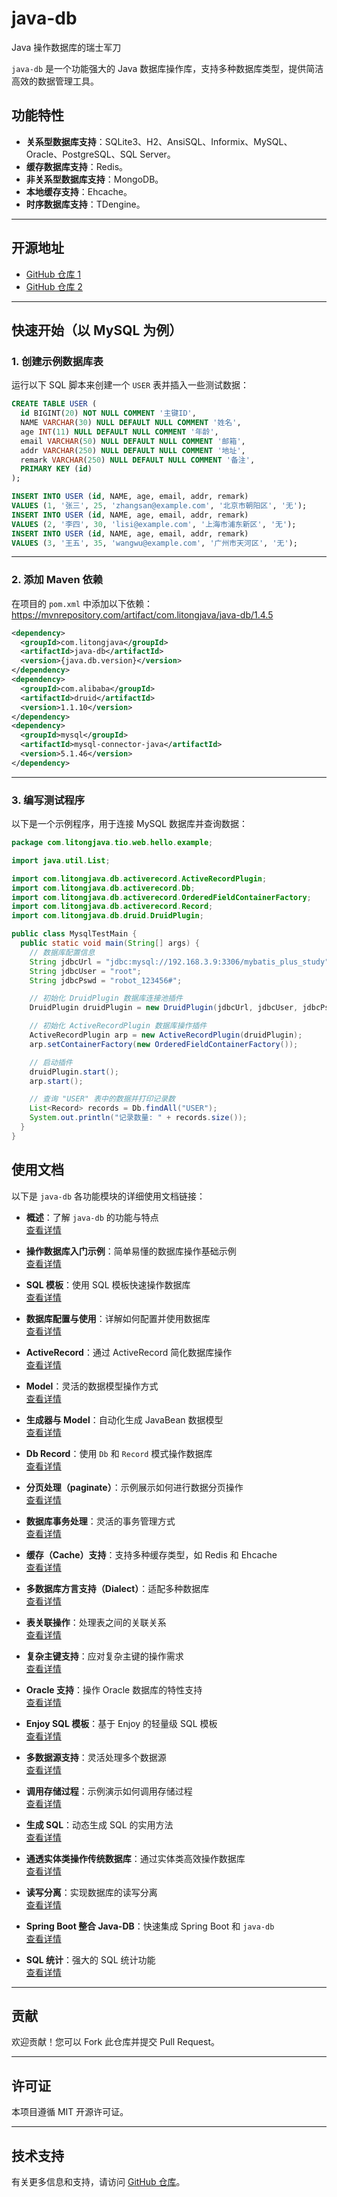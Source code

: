 # java-db

Java 操作数据库的瑞士军刀

`java-db` 是一个功能强大的 Java 数据库操作库，支持多种数据库类型，提供简洁高效的数据管理工具。

## 功能特性

- **关系型数据库支持**：SQLite3、H2、AnsiSQL、Informix、MySQL、Oracle、PostgreSQL、SQL Server。
- **缓存数据库支持**：Redis。
- **非关系型数据库支持**：MongoDB。
- **本地缓存支持**：Ehcache。
- **时序数据库支持**：TDengine。

---

## 开源地址

- [GitHub 仓库 1](https://github.com/litongjava/java-db)
- [GitHub 仓库 2](https://github.com/ppnt/java-db)

---

## 快速开始（以 MySQL 为例）

### 1. 创建示例数据库表

运行以下 SQL 脚本来创建一个 `USER` 表并插入一些测试数据：

```sql
CREATE TABLE USER (
  id BIGINT(20) NOT NULL COMMENT '主键ID',
  NAME VARCHAR(30) NULL DEFAULT NULL COMMENT '姓名',
  age INT(11) NULL DEFAULT NULL COMMENT '年龄',
  email VARCHAR(50) NULL DEFAULT NULL COMMENT '邮箱',
  addr VARCHAR(250) NULL DEFAULT NULL COMMENT '地址',
  remark VARCHAR(250) NULL DEFAULT NULL COMMENT '备注',
  PRIMARY KEY (id)
);

INSERT INTO USER (id, NAME, age, email, addr, remark)
VALUES (1, '张三', 25, 'zhangsan@example.com', '北京市朝阳区', '无');
INSERT INTO USER (id, NAME, age, email, addr, remark)
VALUES (2, '李四', 30, 'lisi@example.com', '上海市浦东新区', '无');
INSERT INTO USER (id, NAME, age, email, addr, remark)
VALUES (3, '王五', 35, 'wangwu@example.com', '广州市天河区', '无');
```

---

### 2. 添加 Maven 依赖

在项目的 `pom.xml` 中添加以下依赖：
https://mvnrepository.com/artifact/com.litongjava/java-db/1.4.5

```xml
<dependency>
  <groupId>com.litongjava</groupId>
  <artifactId>java-db</artifactId>
  <version>{java.db.version}</version>
</dependency>
<dependency>
  <groupId>com.alibaba</groupId>
  <artifactId>druid</artifactId>
  <version>1.1.10</version>
</dependency>
<dependency>
  <groupId>mysql</groupId>
  <artifactId>mysql-connector-java</artifactId>
  <version>5.1.46</version>
</dependency>
```

---

### 3. 编写测试程序

以下是一个示例程序，用于连接 MySQL 数据库并查询数据：

```java
package com.litongjava.tio.web.hello.example;

import java.util.List;

import com.litongjava.db.activerecord.ActiveRecordPlugin;
import com.litongjava.db.activerecord.Db;
import com.litongjava.db.activerecord.OrderedFieldContainerFactory;
import com.litongjava.db.activerecord.Record;
import com.litongjava.db.druid.DruidPlugin;

public class MysqlTestMain {
  public static void main(String[] args) {
    // 数据库配置信息
    String jdbcUrl = "jdbc:mysql://192.168.3.9:3306/mybatis_plus_study";
    String jdbcUser = "root";
    String jdbcPswd = "robot_123456#";

    // 初始化 DruidPlugin 数据库连接池插件
    DruidPlugin druidPlugin = new DruidPlugin(jdbcUrl, jdbcUser, jdbcPswd);

    // 初始化 ActiveRecordPlugin 数据库操作插件
    ActiveRecordPlugin arp = new ActiveRecordPlugin(druidPlugin);
    arp.setContainerFactory(new OrderedFieldContainerFactory());

    // 启动插件
    druidPlugin.start();
    arp.start();

    // 查询 "USER" 表中的数据并打印记录数
    List<Record> records = Db.findAll("USER");
    System.out.println("记录数量: " + records.size());
  }
}
```

## 使用文档

以下是 `java-db` 各功能模块的详细使用文档链接：

- **概述**：了解 `java-db` 的功能与特点  
  [查看详情](https://tio-boot.litongjava.com/zh/09_java-db/01.html)

- **操作数据库入门示例**：简单易懂的数据库操作基础示例  
  [查看详情](https://tio-boot.litongjava.com/zh/09_java-db/02.html)

- **SQL 模板**：使用 SQL 模板快速操作数据库  
  [查看详情](https://tio-boot.litongjava.com/zh/09_java-db/03.html)

- **数据库配置与使用**：详解如何配置并使用数据库  
  [查看详情](https://tio-boot.litongjava.com/zh/09_java-db/04.html)

- **ActiveRecord**：通过 ActiveRecord 简化数据库操作  
  [查看详情](https://tio-boot.litongjava.com/zh/09_java-db/07_ActiveRecordPlugin.html)

- **Model**：灵活的数据模型操作方式  
  [查看详情](https://tio-boot.litongjava.com/zh/09_java-db/08_Model.html)

- **生成器与 Model**：自动化生成 JavaBean 数据模型  
  [查看详情](https://tio-boot.litongjava.com/zh/09_java-db/09_%E7%94%9F%E6%88%90%E5%99%A8%E4%B8%8E%20JavaBean.html)

- **Db Record**：使用 `Db` 和 `Record` 模式操作数据库  
  [查看详情](https://tio-boot.litongjava.com/zh/09_java-db/10_%E7%8B%AC%E5%88%9DDb%20Record%E6%A8%A1%E5%BC%8F.html)

- **分页处理（paginate）**：示例展示如何进行数据分页操作  
  [查看详情](https://tio-boot.litongjava.com/zh/09_java-db/11_paginate%20%E5%88%86%E9%A1%B5.html)

- **数据库事务处理**：灵活的事务管理方式  
  [查看详情](https://tio-boot.litongjava.com/zh/09_java-db/12_%E6%95%B0%E6%8D%AE%E5%BA%93%E4%BA%8B%E5%8A%A1%E5%A4%84%E7%90%86.html)

- **缓存（Cache）支持**：支持多种缓存类型，如 Redis 和 Ehcache  
  [查看详情](https://tio-boot.litongjava.com/zh/09_java-db/13_Cache%20%E7%BC%93%E5%AD%98.html)

- **多数据库方言支持（Dialect）**：适配多种数据库  
  [查看详情](https://tio-boot.litongjava.com/zh/09_java-db/14_Dialect%E5%A4%9A%E6%95%B0%E6%8D%AE%E5%BA%93%E6%94%AF%E6%8C%81.html)

- **表关联操作**：处理表之间的关联关系  
  [查看详情](https://tio-boot.litongjava.com/zh/09_java-db/15_%E8%A1%A8%E5%85%B3%E8%81%94%E6%93%8D%E4%BD%9C.html)

- **复杂主键支持**：应对复杂主键的操作需求  
  [查看详情](https://tio-boot.litongjava.com/zh/09_java-db/16_%E5%A4%8D%E5%90%88%E4%B8%BB%E9%94%AE.html)

- **Oracle 支持**：操作 Oracle 数据库的特性支持  
  [查看详情](https://tio-boot.litongjava.com/zh/09_java-db/17_Oracle%E6%94%AF%E6%8C%81.html)

- **Enjoy SQL 模板**：基于 Enjoy 的轻量级 SQL 模板  
  [查看详情](https://tio-boot.litongjava.com/zh/09_java-db/18_Enjoy%20SQL%20%E6%A8%A1%E6%9D%BF.html)

- **多数据源支持**：灵活处理多个数据源  
  [查看详情](https://tio-boot.litongjava.com/zh/09_java-db/20_%E5%A4%9A%E6%95%B0%E6%8D%AE%E6%BA%90%E6%94%AF%E6%8C%81.html)

- **调用存储过程**：示例演示如何调用存储过程  
  [查看详情](https://tio-boot.litongjava.com/zh/09_java-db/22_%E8%B0%83%E7%94%A8%E5%AD%98%E5%82%A8%E8%BF%87%E7%A8%8B.html)

- **生成 SQL**：动态生成 SQL 的实用方法  
  [查看详情](https://tio-boot.litongjava.com/zh/09_java-db/24.html)

- **通透实体类操作传统数据库**：通过实体类高效操作数据库  
  [查看详情](https://tio-boot.litongjava.com/zh/09_java-db/25.html)

- **读写分离**：实现数据库的读写分离  
  [查看详情](https://tio-boot.litongjava.com/zh/09_java-db/26.html)

- **Spring Boot 整合 Java-DB**：快速集成 Spring Boot 和 `java-db`  
  [查看详情](https://tio-boot.litongjava.com/zh/09_java-db/27.html)

- **SQL 统计**：强大的 SQL 统计功能  
  [查看详情](https://tio-boot.litongjava.com/zh/09_java-db/29.html)

---

## 贡献

欢迎贡献！您可以 Fork 此仓库并提交 Pull Request。

---

## 许可证

本项目遵循 MIT 开源许可证。

---

## 技术支持

有关更多信息和支持，请访问 [GitHub 仓库](https://github.com/litongjava/java-db)。
